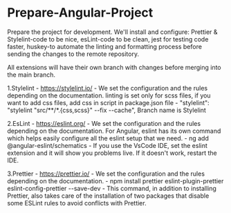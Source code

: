 # Prepare-Angular-Project

Prepare the project for development. We'll install and configure: Prettier & Stylelint-code
to be nice, esLint-code to be clean, jest for testing code faster, huskey-to automate the
linting and formatting process before sending the changes to the remote repository.

All extensions will have their own branch with changes before merging into the main
branch.

1.Stylelint - https://stylelint.io/ - We set the configuration and the rules depending on the documentation. linting is set only for scss files, if you want to add css files, add css in script in package.json file - "stylelint": "stylelint \"src/\*\*/\*.{css,scss}\" --fix --cache",
Branch name is Stylelint

2.EsLint - https://eslint.org/ - We set the configuration and the rules depending on the documentation. For Angular, eslint has its own command which helps easily configure all the eslint setup that we need. - ng add @angular-eslint/schematics - If you use the VsCode IDE, set the eslint extension and it will show you problems live. If it doesn't work, restart the IDE.

3.Prettier - https://prettier.io/ - We set the configuration and the rules depending on the documentation. - npm install prettier eslint-plugin-prettier eslint-config-prettier --save-dev - This command, in addition to installing Prettier, also takes care of the installation of two packages that disable some ESLint rules to avoid conflicts with Prettier.
